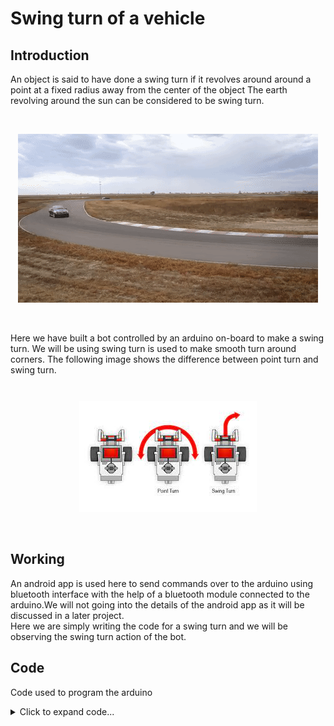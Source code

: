 # Swing turn of a vehicle

## Introduction
An object is said to have done a swing turn if it revolves around around a point at a fixed radius away from the center of the object
The earth revolving around the sun can be considered to be swing turn.

</br>
<p align="center">
  <img src="images/giphy.gif" alt="This is an image"/>
</p>
</br>

Here we have built a bot controlled by an arduino on-board to make a swing turn.
We will be using swing turn is used to make smooth turn around corners.
The following image shows the difference between point turn and swing turn.

</br>
<p style="margin-top: 10px" align="center">
  <img src="images/download.jpg" alt="This is an image"/>
</p>
</br>

## Working
An android app is used here to send commands over to the arduino using bluetooth interface with the help of a bluetooth module connected to the arduino.We will not going into the details of the android app as it will be discussed in a later project.
</br>
Here we are simply writing the code for a swing turn and we will be observing the swing turn action of the bot.

## Code
Code used to program the arduino
<details>
<summary>Click to expand code...</summary>
<p>

```c++
int botSpeed = 100;

void setup() {
  // setting PWM output pins for direction and speed control of dc motors
  pinMode(5,OUTPUT);
  pinMode(6,OUTPUT);
  Serial.begin(9600); // Communication rate of the Bluetooth Module
}

void loop() {
  // give pwm signals to respective digital pins to perform swing turn

  // turn left wheels forward
  analogWrite(5,botSpeed);
  // keep right wheels static
  analogWrite(6,0);
}
```

</p>
</details>
